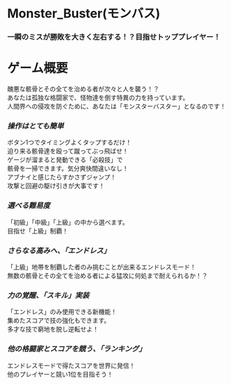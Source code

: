 # Monster_Buster(モンバス)
### 一瞬のミスが勝敗を大きく左右する！？目指せトッププレイヤー！

# ゲーム概要
醜悪な骸骨とその全てを治める者が次々と人を襲う！？<br>
あなたは孤独な格闘家で、怪物達を倒す特異の力を持っています。<br>
人間界への侵攻を防ぐために、あなたは「モンスターバスター」となるのです！<br>


### *操作はとても簡単*
ボタン1つでタイミングよくタップするだけ！<br>
迫り来る骸骨達を殴って蹴ってぶっ飛ばせ！<br>
ゲージが溜まると発動できる「必殺技」で<br>
骸骨を一掃できます。気分爽快間違いなし！<br>
アブナイと感じたらすかさずジャンプ！<br>
攻撃と回避の駆け引きが大事です！<br>

### *選べる難易度*
「初級」「中級」「上級」の中から選べます。<br>
目指せ「上級」制覇！<br>

### *さらなる高みへ、「エンドレス」*
「上級」地帯を制覇した者のみ挑むことが出来るエンドレスモード！<br>
無数の骸骨とその全てを治める者による猛攻に何処まで耐えられるか！？<br>

### *力の覚醒、「スキル」実装*
「エンドレス」のみ使用できる新機能！<br>
集めたスコアで技の強化もできます。<br>
多才な技で窮地を脱し逆転せよ！<br>

### *他の格闘家とスコアを競う、「ランキング」*
エンドレスモードで得たスコアを世界に発信！<br>
他のプレイヤーと競い1位を目指そう！<br>
